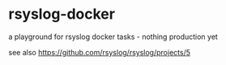 # rsyslog-docker
a playground for rsyslog docker tasks - nothing production yet

see also https://github.com/rsyslog/rsyslog/projects/5
